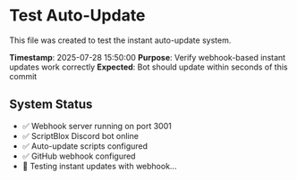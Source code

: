 # Test Auto-Update

This file was created to test the instant auto-update system.

**Timestamp**: 2025-07-28 15:50:00
**Purpose**: Verify webhook-based instant updates work correctly
**Expected**: Bot should update within seconds of this commit

## System Status
- ✅ Webhook server running on port 3001
- ✅ ScriptBlox Discord bot online
- ✅ Auto-update scripts configured
- ✅ GitHub webhook configured
- 🧪 Testing instant updates with webhook...

